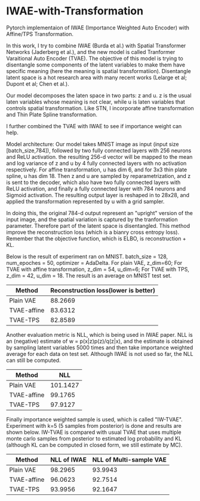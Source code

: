 # IWAE-with-Transformation
Pytorch implementaion of IWAE (Importance Weighted Auto Encoder) with Affine/TPS Transformation.

In this work, I try to combine IWAE (Burda et al.) with Spatial Transformer Networks (Jaderberg et al.), and the new model is called Tranformer Varaitional Auto Encoder (TVAE). The objective of this model is trying to disentangle some components of the latent variables to make them have specific meaning (here the meaning is spatial transformatiion). Disentangle latent space is a hot research area with many recent works (Lelarge et al; Dupont et al; Chen et al.).

Our model decomposes the laten space in two parts: z and u. z is the usual laten variables whose meaning is not clear, while u is laten variables that controls spatial transformation. Like STN, I incorporate affine transformation and Thin Plate Spline transformation.

I further combined the TVAE with IWAE to see if importance weight can help. 

Model architecture:
Our model takes MNIST image as input (input size [batch_size,784]), followed by two fully connected layers with 256 neurons and ReLU activation. the resulting 256-d vector will be mapped to the mean and log variance of z and u by 4 fully connected layers with no activation respectively. For affine transformation, u has dim 6, and for 3x3 thin plate spline, u has dim 18. Then z and u are sampled by reparametrization, and z is sent to the decoder, which also have two fully connected layers with ReLU activation, and finally a fully connected layer with 784 neurons and Sigmoid activation. The resulting output layer is reshaped in to 28x28, and applied the transformation represented by u with a grid sampler.

In doing this, the original 784-d output represent an "upright" version of the input image, and the spatial variation is captured by the tranformation parameter. Therefore part of the latent space is disentangled. This method improve the reconstruction loss (which is a bianry cross entropy loss). Remember that the objective function, which is ELBO, is reconstruction + KL.

Below is the result of experiment ran on MNIST. batch_size = 128, num_epoches = 50, optimizer = AdaDelta. For plain VAE, z_dim=60; For TVAE with affine transformation, z_dim = 54, u_dim=6; For TVAE with TPS, z_dim = 42, u_dim = 18. The result is an average on MNIST test set.

Method  | Reconstruction loss(lower is better) |
| ------------- | ------------- |
| Plain VAE  |  88.2669   |
| TVAE-affine  | 83.6312   |
| TVAE-TPS  | 82.8589   |

Another evaluation metric is NLL, which is being used in IWAE paper. NLL is an (negative) estimate of w = p(x|z)p(z)/q(z|x), and the estimate is obtained by sampling latent variables 5000 times and then take importance weighted average for each data on test set. Although IWAE is not used so far, the NLL can still be computed.

Method  | NLL|
| ------------- | ------------- |
| Plain VAE  |  101.1427   |
| TVAE-affine  | 99.1765   |
| TVAE-TPS  | 97.9127   |

Finally importance weighted sample is used, which is called "IW-TVAE". Experiment with k=5 (5 samples from posterior) is done and results are shown below. IW-TVAE is compared with usual TVAE that uses multiple monte carlo samples from posterior to estimated log probability and KL (although KL can be computed in closed form, we still estimate by MC).

Method  | NLL of IWAE| NLL of Multi-sample VAE
| ------------- | ------------- |------------- |
| Plain VAE  |  98.2965  |93.9943|
| TVAE-affine  | 96.0623   |92.7514|
| TVAE-TPS  | 93.9956  |92.1647|
